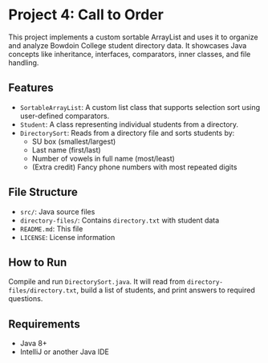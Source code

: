 # Project 4: Call to Order

This project implements a custom sortable ArrayList and uses it to organize and analyze Bowdoin College student directory data. It showcases Java concepts like inheritance, interfaces, comparators, inner classes, and file handling.

## Features

- `SortableArrayList`: A custom list class that supports selection sort using user-defined comparators.
- `Student`: A class representing individual students from a directory.
- `DirectorySort`: Reads from a directory file and sorts students by:
    - SU box (smallest/largest)
    - Last name (first/last)
    - Number of vowels in full name (most/least)
    - (Extra credit) Fancy phone numbers with most repeated digits

## File Structure

- `src/`: Java source files
- `directory-files/`: Contains `directory.txt` with student data
- `README.md`: This file
- `LICENSE`: License information

## How to Run

Compile and run `DirectorySort.java`. It will read from `directory-files/directory.txt`, build a list of students, and print answers to required questions.

## Requirements

- Java 8+
- IntelliJ or another Java IDE
